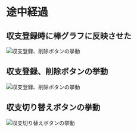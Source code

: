 # 途中経過
## 収支登録時に棒グラフに反映させた
![収支登録、削除ボタンの挙動](./README用4.gif)

## 収支登録、削除ボタンの挙動
![収支登録、削除ボタンの挙動](./README用3.gif)

## 収支切り替えボタンの挙動
![収支切り替えボタンの挙動](./README用2.gif)
